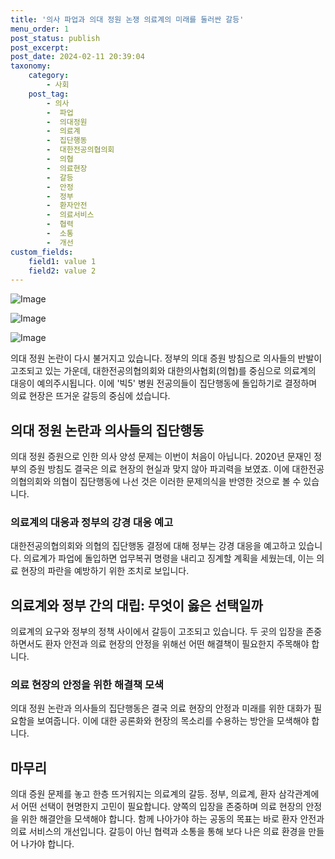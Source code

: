 ```yaml
---
title: '의사 파업과 의대 정원 논쟁 의료계의 미래를 둘러싼 갈등'
menu_order: 1
post_status: publish
post_excerpt: 
post_date: 2024-02-11 20:39:04
taxonomy:
    category:
        - 사회
    post_tag:
        - 의사
        -  파업
        -  의대정원
        -  의료계
        -  집단행동
        -  대한전공의협의회
        -  의협
        -  의료현장
        -  갈등
        -  안정
        -  정부
        -  환자안전
        -  의료서비스
        -  협력
        -  소통
        -  개선
custom_fields:
    field1: value 1
    field2: value 2
---
```


![Image](https://imgnews.pstatic.net/image/028/2024/02/11/0002676502_001_20240211192319827.jpg?type=w647)

![Image](https://imgnews.pstatic.net/image/028/2024/02/11/0002676502_002_20240211192319855.jpg?type=w647)

![Image](https://imgnews.pstatic.net/image/028/2024/02/11/0002676502_003_20240211192319877.jpg?type=w647)

의대 정원 논란이 다시 불거지고 있습니다. 정부의 의대 증원 방침으로 의사들의 반발이 고조되고 있는 가운데, 대한전공의협의회와 대한의사협회(의협)를 중심으로 의료계의 대응이 예의주시됩니다. 이에 '빅5' 병원 전공의들이 집단행동에 돌입하기로 결정하며 의료 현장은 뜨거운 갈등의 중심에 섰습니다.
## 의대 정원 논란과 의사들의 집단행동
의대 정원 증원으로 인한 의사 양성 문제는 이번이 처음이 아닙니다. 2020년 문재인 정부의 증원 방침도 결국은 의료 현장의 현실과 맞지 않아 파괴력을 보였죠. 이에 대한전공의협의회와 의협이 집단행동에 나선 것은 이러한 문제의식을 반영한 것으로 볼 수 있습니다.
### 의료계의 대응과 정부의 강경 대응 예고
대한전공의협의회와 의협의 집단행동 결정에 대해 정부는 강경 대응을 예고하고 있습니다. 의료계가 파업에 돌입하면 업무복귀 명령을 내리고 징계할 계획을 세웠는데, 이는 의료 현장의 파란을 예방하기 위한 조치로 보입니다.
## 의료계와 정부 간의 대립: 무엇이 옳은 선택일까
의료계의 요구와 정부의 정책 사이에서 갈등이 고조되고 있습니다. 두 곳의 입장을 존중하면서도 환자 안전과 의료 현장의 안정을 위해선 어떤 해결책이 필요한지 주목해야 합니다.
### 의료 현장의 안정을 위한 해결책 모색
의대 정원 논란과 의사들의 집단행동은 결국 의료 현장의 안정과 미래를 위한 대화가 필요함을 보여줍니다. 이에 대한 공론화와 현장의 목소리를 수용하는 방안을 모색해야 합니다.
## 마무리
의대 증원 문제를 놓고 한층 뜨거워지는 의료계의 갈등. 정부, 의료계, 환자 삼각관계에서 어떤 선택이 현명한지 고민이 필요합니다. 양쪽의 입장을 존중하며 의료 현장의 안정을 위한 해결안을 모색해야 합니다. 함께 나아가야 하는 공동의 목표는 바로 환자 안전과 의료 서비스의 개선입니다. 갈등이 아닌 협력과 소통을 통해 보다 나은 의료 환경을 만들어 나가야 합니다.
